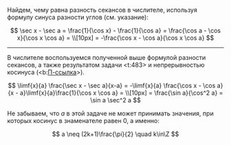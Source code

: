 Найдем, чему равна разность секансов в числителе, используя формулу синуса разности углов (см. указание):

$$ \sec x - \sec a = \frac{1}{\cos x} - \frac{1}{\cos a} = \frac{\cos a - \cos x}{\cos x \cos a} = \\[10px] = -\frac{\cos x - \cos a}{\cos x \cos a} $$

---

В числителе воспользуемся полученной выше формулой разности секансов, а также результатом задачи <t:483> и непрерывностью косинуса (<b:[П-ссылка](advanced/proto/f-continuity/trigonom)>).

$$ \limf{x}{a} \frac{\sec x - \sec a}{x-a} = -\limf{x}{a} \frac{\cos x - \cos a}{x - a}\limf{x}{a}\frac{1}{\cos x \cos a} = \\[10px] = \frac{\sin a}{\cos^2 a} = \sin a \sec^2 a $$

Не забываем, что $a$ в этой задаче не может принимать значения, при которых косинус в знаменателе равен $0$, а именно:

$$ a \neq (2k+1)\frac{\pi}{2} \quad k\in\Z $$